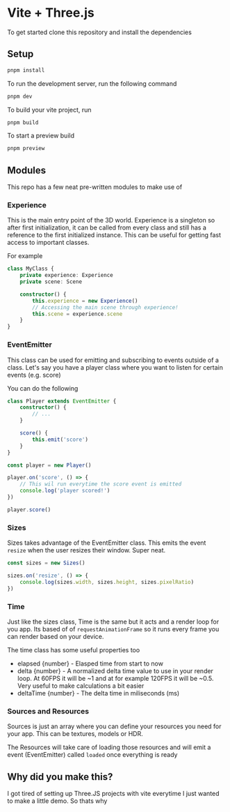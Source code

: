 # Vite + Three.js

To get started clone this repository and install the dependencies

## Setup

```bash
pnpm install
```

To run the development server, run the following command

```bash
pnpm dev
```

To build your vite project, run

```bash
pnpm build
```

To start a preview build

```bash
pnpm preview
```

## Modules

This repo has a few neat pre-written modules to make use of

### Experience

This is the main entry point of the 3D world. Experience is a singleton so after first initialization, it can be called from every class and still has a reference to the first initialized instance. This can be useful for getting fast access to important classes.

For example

```ts
class MyClass {
	private experience: Experience
	private scene: Scene

	constructor() {
		this.experience = new Experience()
		// Accessing the main scene through experience!
		this.scene = experience.scene
	}
}
```

### EventEmitter

This class can be used for emitting and subscribing to events outside of a class. Let's say you have a player class where you want to listen for certain events (e.g. score)

You can do the following

```ts
class Player extends EventEmitter {
	constructor() {
		// ...
	}

	score() {
		this.emit('score')
	}
}

const player = new Player()

player.on('score', () => {
	// This wil run everytime the score event is emitted
	console.log('player scored!')
})

player.score()
```

### Sizes

Sizes takes advantage of the EventEmitter class. This emits the event `resize` when the user resizes their window. Super neat.

```ts
const sizes = new Sizes()

sizes.on('resize', () => {
	console.log(sizes.width, sizes.height, sizes.pixelRatio)
})
```

### Time

Just like the sizes class, Time is the same but it acts and a render loop for you app. Its based of of `requestAnimationFrame` so it runs every frame you can render based on your device.

The time class has some useful properties too

- elapsed {number} - Elasped time from start to now
- delta {number} - A normalized delta time value to use in your render loop. At 60FPS it will be ~1 and at for example 120FPS it will be ~0.5. Very useful to make calculations a bit easier
- deltaTime {number} - The delta time in miliseconds (ms)

### Sources and Resources

Sources is just an array where you can define your resources you need for your app. This can be textures, models or HDR.

The Resources will take care of loading those resources and will emit a event (EventEmitter) called `loaded` once everything is ready

## Why did you make this?

I got tired of setting up Three.JS projects with vite everytime I just wanted to make a little demo. So thats why
